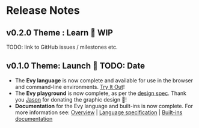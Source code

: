 # Release Notes

## v0.2.0 Theme : Learn 🚸 WIP

TODO: link to GitHub issues / milestones etc.

## v0.1.0 Theme: Launch 🚀 TODO: Date

- The **Evy language** is now complete and available for use in the browser and command-line environments.
  [Try It Out]!
- The **Evy playground** is now complete, as per the [design spec].
  Thank you [Jason] for donating the graphic design 💝!
- **Documentation** for the Evy language and built-ins is now complete. For more information see:
  [Overview] | [Language specification] | [Built-ins documentation]

[Try It Out]: https://play.evy.dev
[design spec]: https://drive.google.com/file/d/1yFJlt38oykjPNTgRYgcO1YkO90fSsEuW/view?usp=sharing
[Jason]: https://twitter.com/jasonstrachan
[Overview]: https://docs.evy.dev
[Language specification]: https://github.com/evylang/evy/blob/main/docs/spec.md
[Built-ins documentation]: https://github.com/evylang/evy/blob/main/docs/builtins.md
